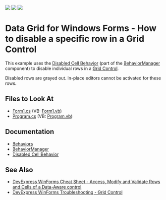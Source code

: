 <!-- default badges list -->
![](https://img.shields.io/endpoint?url=https://codecentral.devexpress.com/api/v1/VersionRange/128627265/19.2.3%2B)
[![](https://img.shields.io/badge/Open_in_DevExpress_Support_Center-FF7200?style=flat-square&logo=DevExpress&logoColor=white)](https://supportcenter.devexpress.com/ticket/details/E2055)
[![](https://img.shields.io/badge/📖_How_to_use_DevExpress_Examples-e9f6fc?style=flat-square)](https://docs.devexpress.com/GeneralInformation/403183)
<!-- default badges end -->

# Data Grid for Windows Forms - How to disable a specific row in a Grid Control

This example uses the [Disabled Cell Behavior](https://docs.devexpress.com/WindowsForms/401146/common-features/behaviors/disabled-cell-behavior) (part of the [BehaviorManager](https://docs.devexpress.com/WindowsForms/DevExpress.Utils.Behaviors.BehaviorManager) component) to disable individual rows in a [Grid Control](https://docs.devexpress.com/WindowsForms/DevExpress.XtraGrid.GridControl). 

Disabled rows are grayed out. In-place editors cannot be activated for these rows.


<!-- default file list -->
## Files to Look At

* [Form1.cs](./CS/WindowsApplication1/Form1.cs) (VB: [Form1.vb](./VB/WindowsApplication1/Form1.vb))
* [Program.cs](./CS/WindowsApplication1/Program.cs) (VB: [Program.vb](./VB/WindowsApplication1/Program.vb))
<!-- default file list end -->

## Documentation
- [Behaviors](https://docs.devexpress.com/WindowsForms/117235/common-features/behaviors)
- [BehaviorManager](https://docs.devexpress.com/WindowsForms/DevExpress.Utils.Behaviors.BehaviorManager)
- [Disabled Cell Behavior](https://docs.devexpress.com/WindowsForms/401146/common-features/behaviors/disabled-cell-behavior)


## See Also
- [DevExpress WinForms Cheat Sheet - Access, Modify and Validate Rows and Cells of a Data-Aware control](https://go.devexpress.com/CheatSheets_WinForms_Examples_T904183.aspx)
- [DevExpress WinForms Troubleshooting - Grid Control](https://go.devexpress.com/CheatSheets_WinForms_Examples_T934742.aspx)
